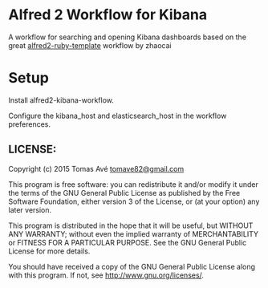 # Alfred 2 Workflow for Kibana

A workflow for searching and opening Kibana dashboards based on the great [alfred2-ruby-template](https://github.com/zhaocai/alfred2-ruby-template) workflow by zhaocai

# Setup

Install alfred2-kibana-workflow.

Configure the kibana_host and elasticsearch_host in the workflow preferences.

## LICENSE:

Copyright (c) 2015 Tomas Avé <tomave82@gmail.com>

This program is free software: you can redistribute it and/or modify it under
the terms of the GNU General Public License as published by the Free Software
Foundation, either version 3 of the License, or (at your option)
any later version.

This program is distributed in the hope that it will be useful, but WITHOUT
ANY WARRANTY; without even the implied warranty of MERCHANTABILITY or FITNESS
FOR A PARTICULAR PURPOSE. See the GNU General Public License for more details.

You should have received a copy of the GNU General Public License along with
this program. If not, see <http://www.gnu.org/licenses/>.

